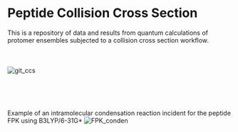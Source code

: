 # Peptide Collision Cross Section 

This is a repository of data and results from quantum calculations of protomer ensembles subjected to a collision cross section workflow.
<br/>
<br/>
<br/>
<br/>
![git_ccs](https://user-images.githubusercontent.com/97419520/171350119-197832e5-a0cf-475c-85fa-71b5d4bfbe26.png)


<br/>
<br/>
<br/>


Example of an intramolecular condensation reaction incident for the peptide FPK using B3LYP/6-31G*
![FPK_conden](https://user-images.githubusercontent.com/97419520/171845740-69006758-bfad-46ed-89c0-f9509b110ef1.png)
